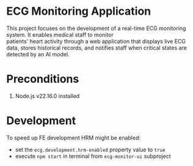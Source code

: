 # ECG Monitoring Application

This project focuses on the development of a real-time ECG monitoring system. It enables medical staff to monitor  
patients' heart activity through a web application that displays live ECG data, stores historical records, and
notifies staff when critical states are detected by an AI model.

# Preconditions

1. Node.js v22.16.0 installed

# Development

To speed up FE development HRM might be enabled:
- set the `ecg.development.hrm-enabled` property value to `true`
- execute `npm start` in terminal from `ecg-monitor-ui` subproject


